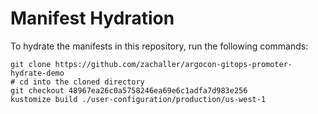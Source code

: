 # Manifest Hydration

To hydrate the manifests in this repository, run the following commands:

```shell
git clone https://github.com/zachaller/argocon-gitops-promoter-hydrate-demo
# cd into the cloned directory
git checkout 48967ea26c0a5758246ea69e6c1adfa7d983e256
kustomize build ./user-configuration/production/us-west-1
```
